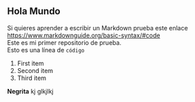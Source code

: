 ## Hola Mundo

Si quieres aprender a escribir un Markdown prueba este enlace https://www.markdownguide.org/basic-syntax/#code  
Este es mi primer repositorio de prueba.   
Esto es una línea de `código`

1. First item
2. Second item
3. Third item  

**Negrita**
kj glkjlkj
